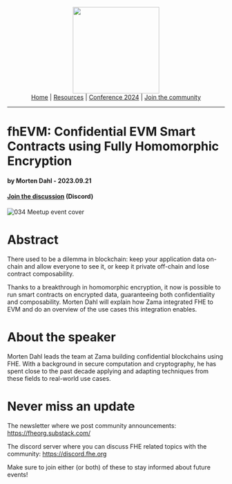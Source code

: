 <!-- Main header navigation -->
<p align="center">
  <img width="200" src="https://user-images.githubusercontent.com/5758427/180978488-db825482-5a58-4c7c-9589-c494a6f0be04.png"><br/>
  <a href="https://fhe-org.github.io">Home</a> | <a href="https://fhe-org.github.io/resources">Resources</a> | <a href="https://fhe-org.github.io/conferences/conference-2024/">Conference 2024</a> | <a href="https://fhe-org.github.io/community">Join the community</a>
</p>
<hr/>
<!-- /Main header navigation -->


# fhEVM: Confidential EVM Smart Contracts using Fully Homomorphic Encryption
#### by Morten Dahl - 2023.09.21 
#### <!-- Video recording (Youtube) --> <!--| <a href="">Poster</a> (Github) |--> <a href="https://discord.fhe.org">Join the discussion</a> (Discord)

![034 Meetup event cover](https://github.com/FHE-org/fhe-org.github.io/assets/37557436/1a59b7a6-0a91-4459-82c3-a4bff1838a8d)


# Abstract

There used to be a dilemma in blockchain: keep your application data on-chain and allow everyone to see it, or keep it private off-chain and lose contract composability.

Thanks to a breakthrough in homomorphic encryption, it now is possible to run smart contracts on encrypted data, guaranteeing both confidentiality and composability. Morten Dahl will explain how Zama integrated FHE to EVM and do an overview of the use cases this integration enables.

# About the speaker

Morten Dahl leads the team at Zama building confidential blockchains using FHE. With a background in secure computation and cryptography, he has spent close to the past decade applying and adapting techniques from these fields to real-world use cases.

# Never miss an update

The newsletter where we post community announcements: https://fheorg.substack.com/

The discord server where you can discuss FHE related topics with the community: https://discord.fhe.org

Make sure to join either (or both) of these to stay informed about future events!
